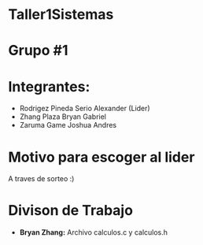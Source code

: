 # Taller1Sistemas
# Grupo #1 
# Integrantes:
- Rodrigez Pineda Serio Alexander (Lider)
- Zhang Plaza Bryan Gabriel
- Zaruma Game Joshua Andres


# Motivo para escoger al lider
A traves de sorteo :)

# Divison de Trabajo
- **Bryan Zhang:** Archivo calculos.c y calculos.h

